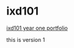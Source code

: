 ixd101
=======

[ixd101 year one portfolio](https://nicolepicton.github.io/ixd101/)

this is version 1
